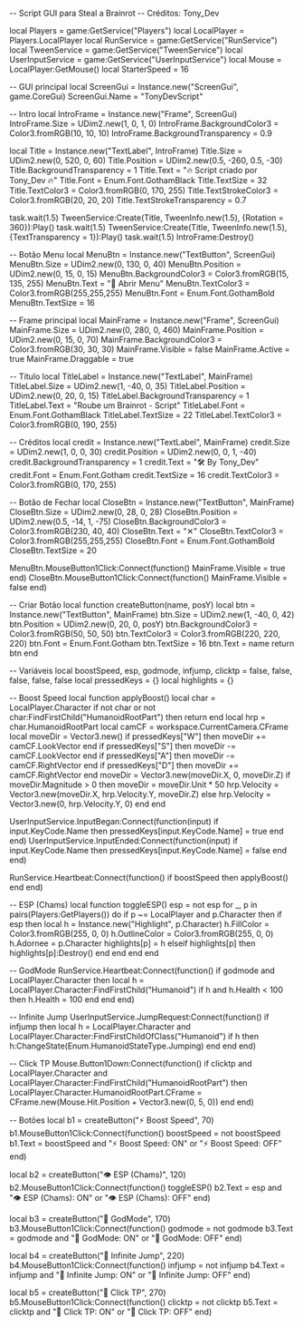 -- Script GUI para Steal a Brainrot
-- Créditos: Tony_Dev

local Players = game:GetService("Players")
local LocalPlayer = Players.LocalPlayer
local RunService = game:GetService("RunService")
local TweenService = game:GetService("TweenService")
local UserInputService = game:GetService("UserInputService")
local Mouse = LocalPlayer:GetMouse()
local StarterSpeed = 16

-- GUI principal
local ScreenGui = Instance.new("ScreenGui", game.CoreGui)
ScreenGui.Name = "TonyDevScript"

-- Intro
local IntroFrame = Instance.new("Frame", ScreenGui)
IntroFrame.Size = UDim2.new(1, 0, 1, 0)
IntroFrame.BackgroundColor3 = Color3.fromRGB(10, 10, 10)
IntroFrame.BackgroundTransparency = 0.9

local Title = Instance.new("TextLabel", IntroFrame)
Title.Size = UDim2.new(0, 520, 0, 60)
Title.Position = UDim2.new(0.5, -260, 0.5, -30)
Title.BackgroundTransparency = 1
Title.Text = "🔥 Script criado por Tony_Dev 🔥"
Title.Font = Enum.Font.GothamBlack
Title.TextSize = 32
Title.TextColor3 = Color3.fromRGB(0, 170, 255)
Title.TextStrokeColor3 = Color3.fromRGB(20, 20, 20)
Title.TextStrokeTransparency = 0.7

task.wait(1.5)
TweenService:Create(Title, TweenInfo.new(1.5), {Rotation = 360}):Play()
task.wait(1.5)
TweenService:Create(Title, TweenInfo.new(1.5), {TextTransparency = 1}):Play()
task.wait(1.5)
IntroFrame:Destroy()

-- Botão Menu
local MenuBtn = Instance.new("TextButton", ScreenGui)
MenuBtn.Size = UDim2.new(0, 130, 0, 40)
MenuBtn.Position = UDim2.new(0, 15, 0, 15)
MenuBtn.BackgroundColor3 = Color3.fromRGB(15, 135, 255)
MenuBtn.Text = "📂 Abrir Menu"
MenuBtn.TextColor3 = Color3.fromRGB(255,255,255)
MenuBtn.Font = Enum.Font.GothamBold
MenuBtn.TextSize = 16

-- Frame principal
local MainFrame = Instance.new("Frame", ScreenGui)
MainFrame.Size = UDim2.new(0, 280, 0, 460)
MainFrame.Position = UDim2.new(0, 15, 0, 70)
MainFrame.BackgroundColor3 = Color3.fromRGB(30, 30, 30)
MainFrame.Visible = false
MainFrame.Active = true
MainFrame.Draggable = true

-- Título
local TitleLabel = Instance.new("TextLabel", MainFrame)
TitleLabel.Size = UDim2.new(1, -40, 0, 35)
TitleLabel.Position = UDim2.new(0, 20, 0, 15)
TitleLabel.BackgroundTransparency = 1
TitleLabel.Text = "Roube um Brainrot - Script"
TitleLabel.Font = Enum.Font.GothamBlack
TitleLabel.TextSize = 22
TitleLabel.TextColor3 = Color3.fromRGB(0, 190, 255)

-- Créditos
local credit = Instance.new("TextLabel", MainFrame)
credit.Size = UDim2.new(1, 0, 0, 30)
credit.Position = UDim2.new(0, 0, 1, -40)
credit.BackgroundTransparency = 1
credit.Text = "🛠️ By Tony_Dev"
credit.Font = Enum.Font.Gotham
credit.TextSize = 16
credit.TextColor3 = Color3.fromRGB(0, 170, 255)

-- Botão de Fechar
local CloseBtn = Instance.new("TextButton", MainFrame)
CloseBtn.Size = UDim2.new(0, 28, 0, 28)
CloseBtn.Position = UDim2.new(0.5, -14, 1, -75)
CloseBtn.BackgroundColor3 = Color3.fromRGB(230, 40, 40)
CloseBtn.Text = "✕"
CloseBtn.TextColor3 = Color3.fromRGB(255,255,255)
CloseBtn.Font = Enum.Font.GothamBold
CloseBtn.TextSize = 20

MenuBtn.MouseButton1Click:Connect(function()
MainFrame.Visible = true
end)
CloseBtn.MouseButton1Click:Connect(function()
MainFrame.Visible = false
end)

-- Criar Botão
local function createButton(name, posY)
local btn = Instance.new("TextButton", MainFrame)
btn.Size = UDim2.new(1, -40, 0, 42)
btn.Position = UDim2.new(0, 20, 0, posY)
btn.BackgroundColor3 = Color3.fromRGB(50, 50, 50)
btn.TextColor3 = Color3.fromRGB(220, 220, 220)
btn.Font = Enum.Font.Gotham
btn.TextSize = 16
btn.Text = name
return btn
end

-- Variáveis
local boostSpeed, esp, godmode, infjump, clicktp = false, false, false, false, false
local pressedKeys = {}
local highlights = {}

-- Boost Speed
local function applyBoost()
local char = LocalPlayer.Character
if not char or not char:FindFirstChild("HumanoidRootPart") then return end
local hrp = char.HumanoidRootPart
local camCF = workspace.CurrentCamera.CFrame
local moveDir = Vector3.new()
if pressedKeys["W"] then moveDir += camCF.LookVector end
if pressedKeys["S"] then moveDir -= camCF.LookVector end
if pressedKeys["A"] then moveDir -= camCF.RightVector end
if pressedKeys["D"] then moveDir += camCF.RightVector end
moveDir = Vector3.new(moveDir.X, 0, moveDir.Z)
if moveDir.Magnitude > 0 then
moveDir = moveDir.Unit * 50
hrp.Velocity = Vector3.new(moveDir.X, hrp.Velocity.Y, moveDir.Z)
else
hrp.Velocity = Vector3.new(0, hrp.Velocity.Y, 0)
end
end

UserInputService.InputBegan:Connect(function(input)
if input.KeyCode.Name then pressedKeys[input.KeyCode.Name] = true end
end)
UserInputService.InputEnded:Connect(function(input)
if input.KeyCode.Name then pressedKeys[input.KeyCode.Name] = false end
end)

RunService.Heartbeat:Connect(function()
if boostSpeed then applyBoost() end
end)

-- ESP (Chams)
local function toggleESP()
esp = not esp
for _, p in pairs(Players:GetPlayers()) do
if p ~= LocalPlayer and p.Character then
if esp then
local h = Instance.new("Highlight", p.Character)
h.FillColor = Color3.fromRGB(255, 0, 0)
h.OutlineColor = Color3.fromRGB(255, 0, 0)
h.Adornee = p.Character
highlights[p] = h
elseif highlights[p] then
highlights[p]:Destroy()
end
end
end
end

-- GodMode
RunService.Heartbeat:Connect(function()
if godmode and LocalPlayer.Character then
local h = LocalPlayer.Character:FindFirstChild("Humanoid")
if h and h.Health < 100 then h.Health = 100 end
end
end)

-- Infinite Jump
UserInputService.JumpRequest:Connect(function()
if infjump then
local h = LocalPlayer.Character and LocalPlayer.Character:FindFirstChildOfClass("Humanoid")
if h then h:ChangeState(Enum.HumanoidStateType.Jumping) end
end
end)

-- Click TP
Mouse.Button1Down:Connect(function()
if clicktp and LocalPlayer.Character and LocalPlayer.Character:FindFirstChild("HumanoidRootPart") then
LocalPlayer.Character.HumanoidRootPart.CFrame = CFrame.new(Mouse.Hit.Position + Vector3.new(0, 5, 0))
end
end)

-- Botões
local b1 = createButton("⚡ Boost Speed", 70)
b1.MouseButton1Click:Connect(function()
boostSpeed = not boostSpeed
b1.Text = boostSpeed and "⚡ Boost Speed: ON" or "⚡ Boost Speed: OFF"
end)

local b2 = createButton("👁️ ESP (Chams)", 120)
b2.MouseButton1Click:Connect(function()
toggleESP()
b2.Text = esp and "👁️ ESP (Chams): ON" or "👁️ ESP (Chams): OFF"
end)

local b3 = createButton("💖 GodMode", 170)
b3.MouseButton1Click:Connect(function()
godmode = not godmode
b3.Text = godmode and "💖 GodMode: ON" or "💖 GodMode: OFF"
end)

local b4 = createButton("🦘 Infinite Jump", 220)
b4.MouseButton1Click:Connect(function()
infjump = not infjump
b4.Text = infjump and "🦘 Infinite Jump: ON" or "🦘 Infinite Jump: OFF"
end)

local b5 = createButton("📍 Click TP", 270)
b5.MouseButton1Click:Connect(function()
clicktp = not clicktp
b5.Text = clicktp and "📍 Click TP: ON" or "📍 Click TP: OFF"
end)
